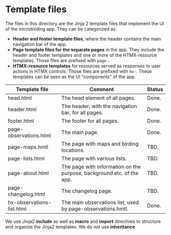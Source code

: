 # Template files

The files in this directory are the Jinja 2 template files that implement the UI of the microbirding app. They can be categorized as:

* **Header and footer template files**, where the header contains the main navigation bar of the app.
* **Page template files for the separate pages** in the app. They include the header and footer templates and one or more of the HTMX-resource templates.  Those files are prefixed with `page-`.
* **HTMX-resource templates** for resources served as responses to user actions in HTMX controls. Those files are prefixed with `hx-`. These templates can be seen as the UI "components" of the app.

| Template file | Comment | Status |
| --- | --- | --- |
| head.html | The head element of all pages. | Done. |
| header.html | The header, with the navigation bar, for all pages. | Done. |
| footer.html | The footer for all pages. | Done. |
| page-observations.html | The main page. | Done. |
| page-maps.hmtl | The page with maps and birding locations. | TBD. |
| page-lists.html | The page with various lists. | TBD. |
| page-about.html | The page with information on the purpose, background etc. of the app. | TBD. |
| page-changelog.html | The changelog page. | TBD. |
| hx-observations-list.html | The main observations list, used by page-observations.hmtl. | Done. |

We use Jinja2 **include** as well as **macro** and **import** directives to structure and organize the Jinja2 templates. We do not use **inheritance**.
